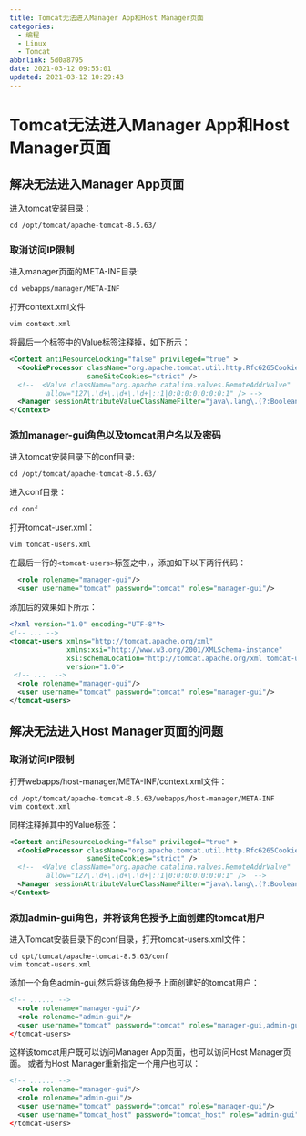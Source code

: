 ```yaml
---
title: Tomcat无法进入Manager App和Host Manager页面
categories:
  - 编程
  - Linux
  - Tomcat
abbrlink: 5d0a8795
date: 2021-03-12 09:55:01
updated: 2021-03-12 10:29:43
---
```

# Tomcat无法进入Manager App和Host Manager页面
## 解决无法进入Manager App页面
进入tomcat安装目录：
```shell
cd /opt/tomcat/apache-tomcat-8.5.63/
```
### 取消访问IP限制
进入manager页面的META-INF目录:
```shell
cd webapps/manager/META-INF
```
打开context.xml文件
```shell
vim context.xml
```
将最后一个标签中的Value标签注释掉，如下所示：
```xml
<Context antiResourceLocking="false" privileged="true" >
  <CookieProcessor className="org.apache.tomcat.util.http.Rfc6265CookieProcessor"
                   sameSiteCookies="strict" />
  <!--  <Valve className="org.apache.catalina.valves.RemoteAddrValve"
         allow="127\.\d+\.\d+\.\d+|::1|0:0:0:0:0:0:0:1" /> -->
  <Manager sessionAttributeValueClassNameFilter="java\.lang\.(?:Boolean|Integer|Long|Number|String)|org\.apache\.catalina\.filters\.CsrfPreventionFilter\$LruCache(?:\$1)?|java\.util\.(?:Linked)?HashMap"/>
</Context>
```
### 添加manager-gui角色以及tomcat用户名以及密码
进入tomcat安装目录下的conf目录:
```shell
cd /opt/tomcat/apache-tomcat-8.5.63/
```
进入conf目录：
```shell
cd conf
```
打开tomcat-user.xml：
```shell
vim tomcat-users.xml 
```
在最后一行的`<tomcat-users>`标签之中，，添加如下以下两行代码：
```xml
  <role rolename="manager-gui"/>
  <user username="tomcat" password="tomcat" roles="manager-gui"/>
```
添加后的效果如下所示：
```xml
<?xml version="1.0" encoding="UTF-8"?>
<!-- ... -->
<tomcat-users xmlns="http://tomcat.apache.org/xml"
              xmlns:xsi="http://www.w3.org/2001/XMLSchema-instance"
              xsi:schemaLocation="http://tomcat.apache.org/xml tomcat-users.xsd"
              version="1.0">
 <!-- ...  -->
  <role rolename="manager-gui"/>
  <user username="tomcat" password="tomcat" roles="manager-gui"/>
</tomcat-users>
```
## 解决无法进入Host Manager页面的问题
### 取消访问IP限制
打开webapps/host-manager/META-INF/context.xml文件：
```shell
cd /opt/tomcat/apache-tomcat-8.5.63/webapps/host-manager/META-INF
vim context.xml
```
同样注释掉其中的Value标签：
```xml
<Context antiResourceLocking="false" privileged="true" >
  <CookieProcessor className="org.apache.tomcat.util.http.Rfc6265CookieProcessor"
                   sameSiteCookies="strict" />
  <!--  <Valve className="org.apache.catalina.valves.RemoteAddrValve"
         allow="127\.\d+\.\d+\.\d+|::1|0:0:0:0:0:0:0:1" />  -->
  <Manager sessionAttributeValueClassNameFilter="java\.lang\.(?:Boolean|Integer|Long|Number|String)|org\.apache\.catalina\.filters\.CsrfPreventionFilter\$LruCache(?:\$1)?|java\.util\.(?:Linked)?HashMap"/>
</Context>
```
### 添加admin-gui角色，并将该角色授予上面创建的tomcat用户
进入Tomcat安装目录下的conf目录，打开tomcat-users.xml文件：
```shell
cd opt/tomcat/apache-tomcat-8.5.63/conf
vim tomcat-users.xml
```
添加一个角色admin-gui,然后将该角色授予上面创建好的tomcat用户：
```xml
<!-- ...... -->
  <role rolename="manager-gui"/>
  <role rolename="admin-gui"/>
  <user username="tomcat" password="tomcat" roles="manager-gui,admin-gui"/>
</tomcat-users>
```
这样该tomcat用户既可以访问Manager App页面，也可以访问Host Manager页面。
或者为Host Manager重新指定一个用户也可以：
```xml
<!-- ...... -->
  <role rolename="manager-gui"/>
  <role rolename="admin-gui"/>
  <user username="tomcat" password="tomcat" roles="manager-gui"/>
  <user username="tomcat_host" password="tomcat_host" roles="admin-gui"/>
</tomcat-users>
```
